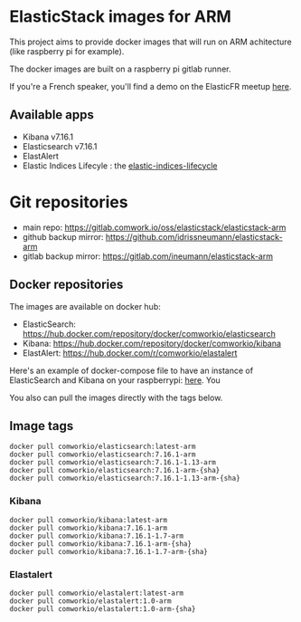 # ElasticStack images for ARM

This project aims to provide docker images that will run on ARM achitecture (like raspberry pi for example).

The docker images are built on a raspberry pi gitlab runner.

If you're a French speaker, you'll find a demo on the ElasticFR meetup [here](https://youtu.be/BC1iSnoe15k).

## Available apps

* Kibana v7.16.1
* Elasticsearch v7.16.1
* ElastAlert
* Elastic Indices Lifecyle : the [elastic-indices-lifecycle](https://gitlab.comwork.io/oss/elasticstack/elastic-indices-lifecycle)

# Git repositories

* main repo: https://gitlab.comwork.io/oss/elasticstack/elasticstack-arm
* github backup mirror: https://github.com/idrissneumann/elasticstack-arm
* gitlab backup mirror: https://gitlab.com/ineumann/elasticstack-arm

## Docker repositories

The images are available on docker hub:
* ElasticSearch: https://hub.docker.com/repository/docker/comworkio/elasticsearch
* Kibana: https://hub.docker.com/repository/docker/comworkio/kibana
* ElastAlert: https://hub.docker.com/r/comworkio/elastalert

Here's an example of docker-compose file to have an instance of ElasticSearch and Kibana on your raspberrypi: [here](./docker-compose-example.yml). You 

You also can pull the images directly with the tags below.

## Image tags

```shell
docker pull comworkio/elasticsearch:latest-arm
docker pull comworkio/elasticsearch:7.16.1-arm
docker pull comworkio/elasticsearch:7.16.1-1.13-arm
docker pull comworkio/elasticsearch:7.16.1-arm-{sha}
docker pull comworkio/elasticsearch:7.16.1-1.13-arm-{sha}
```

### Kibana

```shell
docker pull comworkio/kibana:latest-arm
docker pull comworkio/kibana:7.16.1-arm
docker pull comworkio/kibana:7.16.1-1.7-arm
docker pull comworkio/kibana:7.16.1-arm-{sha}
docker pull comworkio/kibana:7.16.1-1.7-arm-{sha}
```

### Elastalert

```shell
docker pull comworkio/elastalert:latest-arm
docker pull comworkio/elastalert:1.0-arm
docker pull comworkio/elastalert:1.0-arm-{sha}
```


